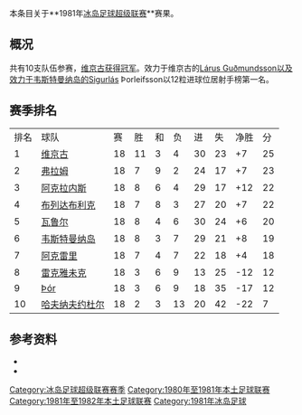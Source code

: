 本条目关于**1981年[冰岛足球超级联赛](https://zh.wikipedia.org/wiki/冰岛足球超级联赛 "wikilink")**赛果。

## 概况

共有10支队伍参赛，[维京古获得冠军](https://zh.wikipedia.org/wiki/维京古雷克雅维克足球会 "wikilink")。效力于维京古的[Lárus Guðmundsson以及效力于](https://zh.wikipedia.org/wiki/Lárus_Guðmundsson "wikilink")[韦斯特曼纳岛的Sigurlás](https://zh.wikipedia.org/wiki/韦斯特曼纳岛竞技俱乐部 "wikilink") Þorleifsson以12粒进球位居射手榜第一名。

## 赛季排名

|    |                                                                |    |    |   |    |    |    |      |    |
| -- | -------------------------------------------------------------- | -- | -- | - | -- | -- | -- | ---- | -- |
| 排名 | 球队                                                             | 赛  | 胜  | 和 | 负  | 进  | 失  | 净胜   | 分  |
| 1  | [维京古](https://zh.wikipedia.org/wiki/维京古雷克雅维克足球会 "wikilink")    | 18 | 11 | 3 | 4  | 30 | 23 | \+7  | 25 |
| 2  | [弗拉姆](https://zh.wikipedia.org/wiki/弗拉姆足球俱乐部 "wikilink")       | 18 | 7  | 9 | 2  | 24 | 17 | \+7  | 23 |
| 3  | [阿克拉内斯](../Page/阿克拉内斯竞技俱乐部.md "wikilink")                      | 18 | 8  | 6 | 4  | 29 | 17 | \+12 | 22 |
| 4  | [布列达布利克](https://zh.wikipedia.org/wiki/布列达布利克竞技俱乐部 "wikilink") | 18 | 7  | 8 | 3  | 27 | 20 | \+7  | 22 |
| 5  | [瓦鲁尔](../Page/瓦鲁尔足球俱乐部.md "wikilink")                          | 18 | 8  | 4 | 6  | 30 | 24 | \+6  | 20 |
| 6  | [韦斯特曼纳岛](https://zh.wikipedia.org/wiki/韦斯特曼纳岛竞技俱乐部 "wikilink") | 18 | 8  | 3 | 7  | 29 | 21 | \+8  | 19 |
| 7  | [阿克雷里](https://zh.wikipedia.org/wiki/阿克雷里竞技俱乐部 "wikilink")     | 18 | 7  | 4 | 7  | 22 | 18 | \+4  | 18 |
| 8  | [雷克雅未克](../Page/雷克雅未克足球俱乐部.md "wikilink")                      | 18 | 3  | 6 | 9  | 13 | 25 | \-12 | 12 |
| 9  | [Þór](https://zh.wikipedia.org/wiki/Þór_Akureyri "wikilink")   | 18 | 3  | 6 | 9  | 18 | 35 | \-17 | 12 |
| 10 | [哈夫纳夫约杜尔](../Page/哈夫纳夫约杜尔体操俱乐部.md "wikilink")                  | 18 | 2  | 3 | 13 | 20 | 42 | \-22 | 7  |

## 参考资料

  -
  -
[Category:冰岛足球超级联赛赛季](https://zh.wikipedia.org/wiki/Category:冰岛足球超级联赛赛季 "wikilink") [Category:1980年至1981年本土足球联赛](https://zh.wikipedia.org/wiki/Category:1980年至1981年本土足球联赛 "wikilink") [Category:1981年至1982年本土足球联赛](https://zh.wikipedia.org/wiki/Category:1981年至1982年本土足球联赛 "wikilink") [Category:1981年冰岛足球](https://zh.wikipedia.org/wiki/Category:1981年冰岛足球 "wikilink")